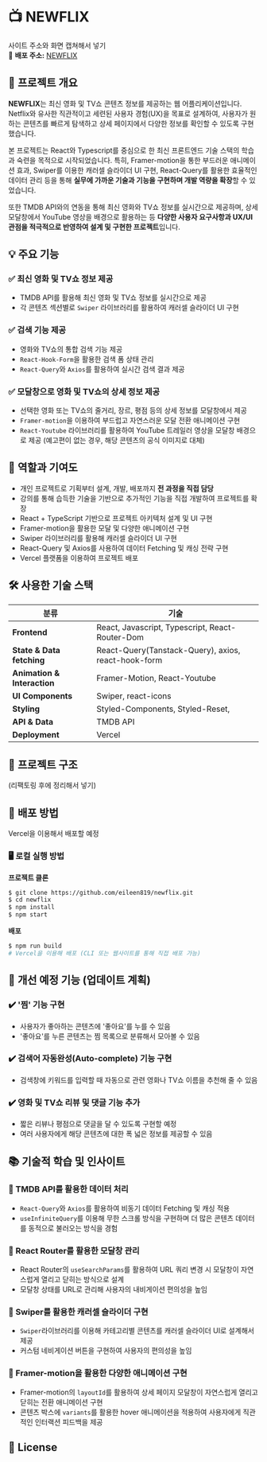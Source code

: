 # 📺 NEWFLIX

사이트 주소와 화면 캡쳐해서 넣기  
🔗 **배포 주소:** [NEWFLIX](배포주소링크)

## 📌 프로젝트 개요

**NEWFLIX**는 최신 영화 및 TV쇼 콘텐츠 정보를 제공하는 웹 어플리케이션입니다.  
Netflix와 유사한 직관적이고 세련된 사용자 경험(UX)을 목표로 설계하여, 사용자가 원하는 콘텐츠를 빠르게 탐색하고 상세 페이지에서 다양한 정보를 확인할 수 있도록 구현했습니다.

본 프로젝트는 React와 Typescript를 중심으로 한 최신 프론트엔드 기술 스택의 학습과 숙련을 목적으로 시작되었습니다. 특히, Framer-motion을 통한 부드러운 애니메이션 효과, Swiper를 이용한 캐러셀 슬라이더 UI 구현, React-Query를 활용한 효율적인 데이터 관리 등을 통해 **실무에 가까운 기술과 기능을 구현하며 개발 역량을 확장**할 수 있었습니다.

또한 TMDB API와의 연동을 통해 최신 영화와 TV쇼 정보를 실시간으로 제공하며, 상세 모달창에서 YouTube 영상을 배경으로 활용하는 등 **다양한 사용자 요구사항과 UX/UI 관점을 적극적으로 반영하여 설계 및 구현한 프로젝트**입니다.

## 💡 주요 기능

### ✅ 최신 영화 및 TV쇼 정보 제공

- TMDB API를 활용해 최신 영화 및 TV쇼 정보를 실시간으로 제공
- 각 콘텐츠 섹션별로 `Swiper` 라이브러리를 활용하여 캐러셀 슬라이더 UI 구현

### ✅ 검색 기능 제공

- 영화와 TV쇼의 통합 검색 기능 제공
- `React-Hook-Form`을 활용한 검색 폼 상태 관리
- `React-Query`와 `Axios`를 활용하여 실시간 검색 결과 제공

### ✅ 모달창으로 영화 및 TV쇼의 상세 정보 제공

- 선택한 영화 또는 TV쇼의 줄거리, 장르, 평점 등의 상세 정보를 모달창에서 제공
- `Framer-motion`을 이용하여 부드럽고 자연스러운 모달 전환 애니메이션 구현
- `React-Youtube` 라이브러리를 활용하여 YouTube 트레일러 영상을 모달창 배경으로 제공 (예고편이 없는 경우, 해당 콘텐츠의 공식 이미지로 대체)

## 🔎 역할과 기여도

- 개인 프로젝트로 기획부터 설계, 개발, 배포까지 **전 과정을 직접 담당**
- 강의를 통해 습득한 기술을 기반으로 추가적인 기능을 직접 개발하여 프로젝트를 확장
- React + TypeScript 기반으로 프로젝트 아키텍처 설계 및 UI 구현
- Framer-motion을 활용한 모달 및 다양한 애니메이션 구현
- Swiper 라이브러리를 활용해 캐러셀 슬라이더 UI 구현
- React-Query 및 Axios를 사용하여 데이터 Fetching 및 캐싱 전략 구현
- Vercel 플랫폼을 이용하여 프로젝트 배포

## 🛠️ 사용한 기술 스택

| 분류                        | 기술                                                |
| --------------------------- | --------------------------------------------------- |
| **Frontend**                | React, Javascript, Typescript, React-Router-Dom     |
| **State & Data fetching**   | React-Query(Tanstack-Query), axios, react-hook-form |
| **Animation & Interaction** | Framer-Motion, React-Youtube                        |
| **UI Components**           | Swiper, react-icons                                 |
| **Styling**                 | Styled-Components, Styled-Reset,                    |
| **API & Data**              | TMDB API                                            |
| **Deployment**              | Vercel                                              |

## 📁 프로젝트 구조

(리팩토링 후에 정리해서 넣기)

## 🚀 배포 방법

Vercel을 이용해서 배포할 예정

<!--
아래 내용 참고하기
이 프로젝트는 Vercel을 통해 정적 웹 사이트로 배포됩니다.

### 📍 배포 방법

- GitHub Repository를 Vercel에 연동하면 자동 배포 가능
- 또는 다음 CLI 명령어를 통해 수동 배포 가능
-->

### 🖥️ 로컬 실행 방법

**프로젝트 클론**

```bash
$ git clone https://github.com/eileen819/newflix.git
$ cd newflix
$ npm install
$ npm start
```

**배포**

```bash
$ npm run build
# Vercel을 이용해 배포 (CLI 또는 웹사이트를 통해 직접 배포 가능)
```

## 🔄 개선 예정 기능 (업데이트 계획)

### ✔️ '찜' 기능 구현

- 사용자가 좋아하는 콘텐츠에 '좋아요'를 누를 수 있음
- '좋아요'를 누른 콘텐츠는 찜 목록으로 분류해서 모아볼 수 있음

### ✔️ 검색어 자동완성(Auto-complete) 기능 구현

- 검색창에 키워드를 입력할 때 자동으로 관련 영화나 TV쇼 이름을 추천해 줄 수 있음

### ✔️ 영화 및 TV쇼 리뷰 및 댓글 기능 추가

- 짧은 리뷰나 평점으로 댓글을 달 수 있도록 구현할 예정
- 여러 사용자에게 해당 콘텐츠에 대한 폭 넓은 정보를 제공할 수 있음

## 📚 기술적 학습 및 인사이트

### 📍 TMDB API를 활용한 데이터 처리

- `React-Query`와 `Axios`를 활용하여 비동기 데이터 Fetching 및 캐싱 적용
- `useInfiniteQuery`를 이용해 무한 스크롤 방식을 구현하며 더 많은 콘텐츠 데이터를 동적으로 불러오는 방식을 경험

### 📍 React Router를 활용한 모달창 관리

- React Router의 `useSearchParams`를 활용하여 URL 쿼리 변경 시 모달창이 자연스럽게 열리고 닫히는 방식으로 설계
- 모달창 상태를 URL로 관리해 사용자의 내비게이션 편의성을 높임

### 📍 Swiper를 활용한 캐러셀 슬라이더 구현

- `Swiper`라이브러리를 이용해 카테고리별 콘텐츠를 캐러셀 슬라이더 UI로 설계해서 제공
- 커스텀 네비게이션 버튼을 구현하여 사용자의 편의성을 높임

### 📍 Framer-motion을 활용한 다양한 애니메이션 구현

- Framer-motion의 `layoutId`를 활용하여 상세 페이지 모달창이 자연스럽게 열리고 닫히는 전환 애니메이션 구현
- 콘텐츠 박스에 `variants`를 활용한 hover 애니메이션을 적용하여 사용자에게 직관적인 인터랙션 피드백을 제공

## 🪪 License
